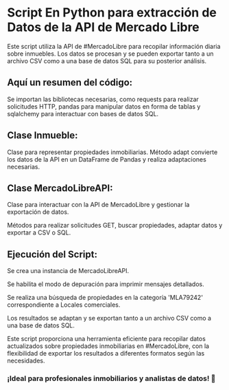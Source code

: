 # Script En Python para extracción de Datos de la API de Mercado Libre

Este script utiliza la API de #MercadoLibre para recopilar información diaria sobre inmuebles. 
Los datos se procesan y se pueden exportar tanto a un archivo CSV como a una base de datos SQL 
para su posterior análisis. 

## Aquí un resumen del código:

Se importan las bibliotecas necesarias, como requests para realizar solicitudes HTTP, 
pandas para manipular datos en forma de tablas y sqlalchemy para interactuar con bases de datos SQL.



## Clase Inmueble:

Clase para representar propiedades inmobiliarias.
Método adapt convierte los datos de la API en un DataFrame de Pandas y realiza adaptaciones necesarias.



## Clase MercadoLibreAPI:

Clase para interactuar con la API de MercadoLibre y gestionar la exportación de datos.

Métodos para realizar solicitudes GET, buscar propiedades, adaptar datos y exportar a CSV o SQL.



## Ejecución del Script:

Se crea una instancia de MercadoLibreAPI.

Se habilita el modo de depuración para imprimir mensajes detallados.

Se realiza una búsqueda de propiedades en la categoría 'MLA79242' correspondiente a Locales comerciales.

Los resultados se adaptan y se exportan tanto a un archivo CSV como a una base de datos SQL.



Este script proporciona una herramienta eficiente para recopilar datos actualizados sobre propiedades 
inmobiliarias en #MercadoLibre, con la flexibilidad de exportar los resultados a diferentes formatos según las necesidades.
### ¡Ideal para profesionales inmobiliarios y analistas de datos! 🚀
